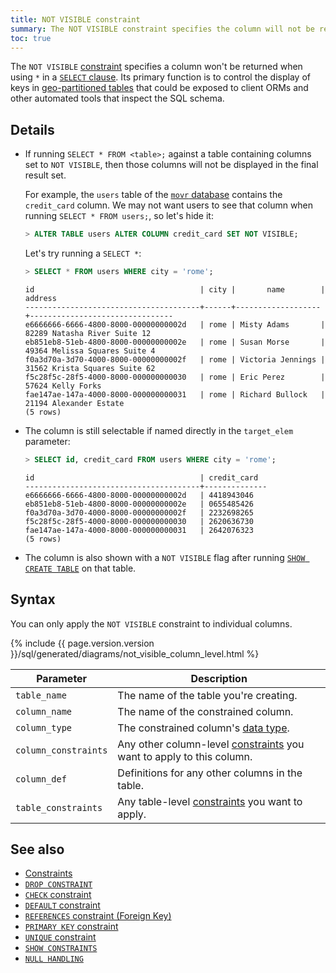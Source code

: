 ```yaml
---
title: NOT VISIBLE constraint
summary: The NOT VISIBLE constraint specifies the column will not be returned when using SELECT * to retrieve all columns.
toc: true
---
```


The `NOT VISIBLE` [constraint](constraints.html) specifies a column won't be returned when using `*` in a [`SELECT` clause](select-clause.html). Its primary function is to control the display of keys in [geo-partitioned tables](partitioning.html) that could be exposed to client ORMs and other automated tools that inspect the SQL schema.

## Details

- If running `SELECT * FROM <table>;` against a table containing columns set to `NOT VISIBLE`, then those columns will not be displayed in the final result set.

  For example, the `users` table of the [`movr` database](movr.html) contains the `credit_card` column. We may not want users to see that column when running `SELECT * FROM users;`, so let's hide it:

  ~~~ sql
  > ALTER TABLE users ALTER COLUMN credit_card SET NOT VISIBLE;
  ~~~

  Let's try running a `SELECT *`:

  ~~~ sql
  > SELECT * FROM users WHERE city = 'rome';
  ~~~

  ~~~
  id                                     | city |       name        |            address
  ---------------------------------------+------+-------------------+--------------------------------
  e6666666-6666-4800-8000-00000000002d   | rome | Misty Adams       | 82289 Natasha River Suite 12
  eb851eb8-51eb-4800-8000-00000000002e   | rome | Susan Morse       | 49364 Melissa Squares Suite 4
  f0a3d70a-3d70-4000-8000-00000000002f   | rome | Victoria Jennings | 31562 Krista Squares Suite 62
  f5c28f5c-28f5-4000-8000-000000000030   | rome | Eric Perez        | 57624 Kelly Forks
  fae147ae-147a-4000-8000-000000000031   | rome | Richard Bullock   | 21194 Alexander Estate
  (5 rows)
  ~~~  

- The column is still selectable if named directly in the `target_elem` parameter:

  ~~~ sql
  > SELECT id, credit_card FROM users WHERE city = 'rome';
  ~~~

  ~~~
  id                                     | credit_card
  ---------------------------------------+--------------
  e6666666-6666-4800-8000-00000000002d   | 4418943046
  eb851eb8-51eb-4800-8000-00000000002e   | 0655485426
  f0a3d70a-3d70-4000-8000-00000000002f   | 2232698265
  f5c28f5c-28f5-4000-8000-000000000030   | 2620636730
  fae147ae-147a-4000-8000-000000000031   | 2642076323
  (5 rows)
  ~~~  

- The column is also shown with a `NOT VISIBLE` flag after running [`SHOW CREATE TABLE`](show-create.html#show-the-create-table-statement-for-a-table-with-a-hidden-column) on that table.

## Syntax

You can only apply the `NOT VISIBLE` constraint to individual columns.

<div>
{% include {{ page.version.version }}/sql/generated/diagrams/not_visible_column_level.html %}
</div>

 Parameter | Description
-----------|-------------
 `table_name` | The name of the table you're creating.
 `column_name` | The name of the constrained column.
 `column_type` | The constrained column's [data type](data-types.html).
 `column_constraints` | Any other column-level [constraints](constraints.html) you want to apply to this column.
 `column_def` | Definitions for any other columns in the table.
 `table_constraints` | Any table-level [constraints](constraints.html) you want to apply.

## See also

- [Constraints](constraints.html)
- [`DROP CONSTRAINT`](drop-constraint.html)
- [`CHECK` constraint](check.html)
- [`DEFAULT` constraint](default-value.html)
- [`REFERENCES` constraint (Foreign Key)](foreign-key.html)
- [`PRIMARY KEY` constraint](primary-key.html)
- [`UNIQUE` constraint](unique.html)
- [`SHOW CONSTRAINTS`](show-constraints.html)
- [`NULL HANDLING`](null-handling.html)
